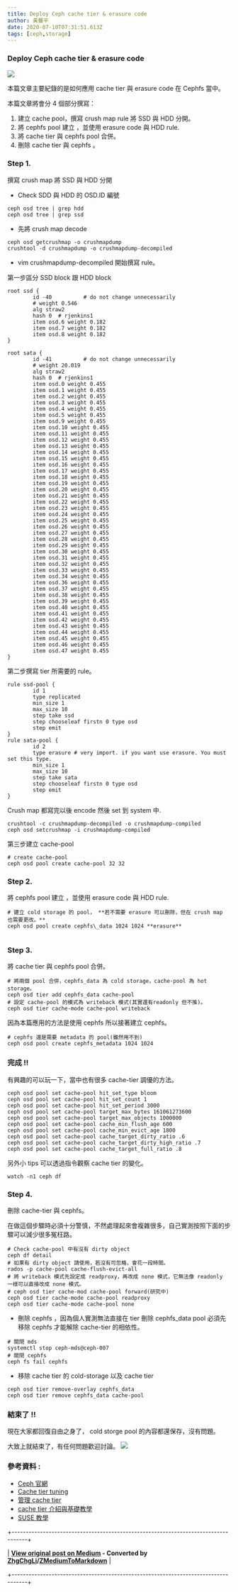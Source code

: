 ```yaml
---
title: Deploy Ceph cache tier & erasure code
author: 黃馨平
date: 2020-07-10T07:31:51.613Z
tags: [ceph,storage]
---
```


### Deploy Ceph cache tier & erasure code
![](images/9132e0ee7018/1*e7-XWTx6MvNk_3K1SONq_Q.jpeg "")

本篇文章主要紀錄的是如何應用 cache tier 與 erasure code 在 Cephfs 當中。

本篇文章將會分 4 個部分撰寫：
1. 建立 cache pool，撰寫 crush map rule 將 SSD 與 HDD 分開。
2. 將 cephfs pool 建立 ，並使用 erasure code 與 HDD rule.
3. 將 cache tier 與 cephfs pool 合併。
4. 刪除 cache tier 與 cephfs 。
### Step 1.

撰寫 crush map 將 SSD 與 HDD 分開
- Check SDD 與 HDD 的 OSD.ID 編號

```
ceph osd tree | grep hdd
ceph osd tree | grep ssd
```
- 先將 crush map decode

```
ceph osd getcrushmap -o crushmapdump
crushtool -d crushmapdump -o crushmapdump-decompiled
```
- vim crushmapdump-decompiled 開始撰寫 rule。


第一步區分 SSD block 跟 HDD block
```
root ssd {
        id -40          # do not change unnecessarily
        # weight 0.546
        alg straw2
        hash 0  # rjenkins1
        item osd.6 weight 0.182
        item osd.7 weight 0.182
        item osd.8 weight 0.182
}
```
```
root sata {
        id -41          # do not change unnecessarily
        # weight 20.019
        alg straw2
        hash 0  # rjenkins1
        item osd.0 weight 0.455
        item osd.1 weight 0.455
        item osd.2 weight 0.455
        item osd.3 weight 0.455
        item osd.4 weight 0.455
        item osd.5 weight 0.455
        item osd.9 weight 0.455
        item osd.10 weight 0.455
        item osd.11 weight 0.455
        item osd.12 weight 0.455
        item osd.13 weight 0.455
        item osd.14 weight 0.455
        item osd.15 weight 0.455
        item osd.16 weight 0.455
        item osd.17 weight 0.455
        item osd.18 weight 0.455
        item osd.19 weight 0.455
        item osd.20 weight 0.455
        item osd.21 weight 0.455
        item osd.22 weight 0.455
        item osd.23 weight 0.455
        item osd.24 weight 0.455
        item osd.25 weight 0.455
        item osd.26 weight 0.455
        item osd.27 weight 0.455
        item osd.28 weight 0.455
        item osd.29 weight 0.455
        item osd.30 weight 0.455
        item osd.31 weight 0.455
        item osd.32 weight 0.455
        item osd.33 weight 0.455
        item osd.34 weight 0.455
        item osd.36 weight 0.455
        item osd.37 weight 0.455
        item osd.38 weight 0.455
        item osd.39 weight 0.455
        item osd.40 weight 0.455
        item osd.41 weight 0.455
        item osd.42 weight 0.455
        item osd.43 weight 0.455
        item osd.44 weight 0.455
        item osd.45 weight 0.455
        item osd.46 weight 0.455
        item osd.47 weight 0.455
}        
```

第二步撰寫 tier 所需要的 rule。
```
rule ssd-pool {
        id 1
        type replicated
        min_size 1
        max_size 10
        step take ssd
        step chooseleaf firstn 0 type osd
        step emit
}
rule sata-pool {
        id 2
        type erasure # very import. if you want use erasure. You must set this type.
        min_size 1
        max_size 10
        step take sata
        step chooseleaf firstn 0 type osd
        step emit
}
```

Crush map 都寫完以後 encode 然後 set 到 system 中.
```
crushtool -c crushmapdump-decompiled -o crushmapdump-compiled
ceph osd setcrushmap -i crushmapdump-compiled
```

第三步建立 cache-pool
```
# create cache-pool
ceph osd pool create cache-pool 32 32
```
### Step 2.

將 cephfs pool 建立 ，並使用 erasure code 與 HDD rule.
```
# 建立 cold storage 的 pool， **若不需要 erasure 可以刪除，但在 crush map 也需要更改。**  
ceph osd pool create cephfs\_data 1024 1024 **erasure**


```
### Step 3.

將 cache tier 與 cephfs pool 合併。
```
# 將兩個 pool 合併，cephfs_data 為 cold storage，cache-pool 為 hot storage。
ceph osd tier add cephfs_data cache-pool
# 設定 cache-pool 的模式為 writeback 模式(其實還有readonly 但不推)。
ceph osd tier cache-mode cache-pool writeback
```

因為本篇應用的方法是使用 cephfs 所以接著建立 cephfs。
```
# cephfs 還是需要 metadata 的 pool(雖然用不到)
ceph osd pool create cephfs_metadata 1024 1024
```
### 完成 !!

有興趣的可以玩一下，當中也有很多 cache-tier 調優的方法。
```
ceph osd pool set cache-pool hit_set_type bloom
ceph osd pool set cache-pool hit_set_count 1
ceph osd pool set cache-pool hit_set_period 3000
ceph osd pool set cache-pool target_max_bytes 161061273600
ceph osd pool set cache-pool target_max_objects 1000000
ceph osd pool set cache-pool cache_min_flush_age 600
ceph osd pool set cache-pool cache_min_evict_age 1800
ceph osd pool set cache-pool cache_target_dirty_ratio .6
ceph osd pool set cache-pool cache_target_dirty_high_ratio .7
ceph osd pool set cache-pool cache_target_full_ratio .8
```

另外小 tips 可以透過指令觀察 cache tier 的變化。
```
watch -n1 ceph df 
```
### Step 4.

刪除 cache-tier 與 cephfs。

在做這個步驟時必須十分警慎，不然處理起來會複雜很多，自己實測按照下面的步驟可以減少很多冤枉路。
```
# Check cache-pool 中有沒有 dirty object
ceph df detail
# 如果有 dirty object 請使用，若沒有可忽略，會花一段時間。
rados -p cache-pool cache-flush-evict-all
# 將 writeback 模式先設定成 readproxy，再改成 none 模式，它無法像 readonly 一樣可以直接改成 none 模式。
# ceph osd tier cache-mod cache-pool forward(研究中)
ceph osd tier cache-mode cache-pool readproxy
ceph osd tier cache-mode cache-pool none
```
- 刪除 cephfs ，因為個人實測無法直接在 tier 刪除 cephfs_data pool 必須先移除 cephfs 才能解除 cache-tier 的相依性。

```
# 關閉 mds
systemctl stop ceph-mds@ceph-007
# 關閉 cephfs
ceph fs fail cephfs
```
- 移除 cache tier 的 cold-storage 以及 cache tier

```
ceph osd tier remove-overlay cephfs_data
ceph osd tier remove cephfs_data cache-pool
```
### 結束了 !!

現在大家都回復自由之身了， cold storge pool 的內容都還保存，沒有問題。

大致上就結束了，有任何問題歡迎討論。
![](images/9132e0ee7018/1*G4p-DfRg6q3RFd9EJFzhLQ.jpeg "")
### 參考資料 :
- [Ceph 官網](https://docs.ceph.com/docs/jewel/rados/operations/cache-tiering/)
- [Cache tier tuning](https://yq.aliyun.com/articles/606731)
- [管理 cache tier](https://www.cnblogs.com/breezey/p/11080532.html)
- [cache tier 介紹與基礎教學](https://yq.aliyun.com/articles/606731)
- [SUSE 教學](https://documentation.suse.com/zh-cn/ses/5.5/html/ses-all/cha-ceph-tiered.html)



+-----------------------------------------------------------------------------------+

| **[View original post on Medium](https://medium.com/jacky-life/deploy-ceph-cache-tier-erasure-code-9132e0ee7018) - Converted by [ZhgChgLi](https://blog.zhgchg.li)/[ZMediumToMarkdown](https://github.com/ZhgChgLi/ZMediumToMarkdown)** |

+-----------------------------------------------------------------------------------+
